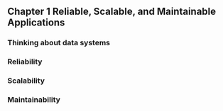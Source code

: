 ## Chapter 1 Reliable, Scalable, and Maintainable Applications
### Thinking about data systems


### Reliability
### Scalability
### Maintainability
